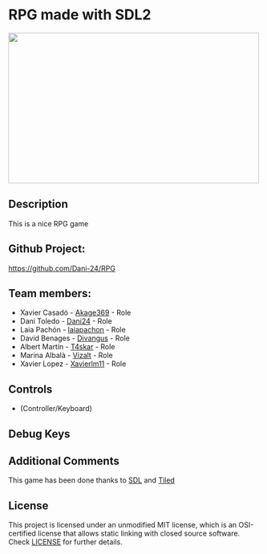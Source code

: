 # RPG made with SDL2

<img width="500" height="300" src="https://i.ytimg.com/vi/ghmDKAFPX0g/mqdefault.jpg">

## Description

This is a nice RPG game

## Github Project:

https://github.com/Dani-24/RPG

## Team members:

- Xavier Casadó - [Akage369](https://github.com/Akage369) - Role
- Dani Toledo - [Dani24](https://github.com/Dani-24) - Role
- Laia Pachón - [laiapachon](https://github.com/laiapachon) - Role
- David Benages - [Divangus](https://github.com/Divangus) - Role
- Albert Martín - [T4skar](https://github.com/T4skar) - Role
- Marina Albalà - [Vizalt](https://github.com/Vizalt) - Role
- Xavier Lopez - [Xavierlm11](https://github.com/Xavierlm11) - Role

## Controls

- (Controller/Keyboard)

## Debug Keys

## Additional Comments
This game has been done thanks to [SDL](https://www.libsdl.org/index.php) and [Tiled](https://www.mapeditor.org)
  
## License
This project is licensed under an unmodified MIT license, which is an OSI-certified license that allows static linking with closed source software. Check [LICENSE](https://github.com/Dani-24/RPG/blob/main/LICENSE) for further details.
